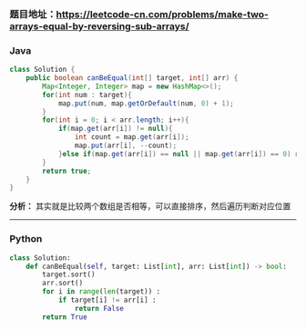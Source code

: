 ### 题目地址：https://leetcode-cn.com/problems/make-two-arrays-equal-by-reversing-sub-arrays/
### Java
``` java
class Solution {
    public boolean canBeEqual(int[] target, int[] arr) {
        Map<Integer, Integer> map = new HashMap<>();
        for(int num : target){
            map.put(num, map.getOrDefault(num, 0) + 1);
        }
        for(int i = 0; i < arr.length; i++){
            if(map.get(arr[i]) != null){
                int count = map.get(arr[i]);
                map.put(arr[i], --count);
            }else if(map.get(arr[i]) == null || map.get(arr[i]) == 0) return false;
        }
        return true;
    }
}
```

**分析：**
其实就是比较两个数组是否相等，可以直接排序，然后遍历判断对应位置

---
### Python
``` python
class Solution:
    def canBeEqual(self, target: List[int], arr: List[int]) -> bool:
        target.sort()
        arr.sort()
        for i in range(len(target)) :
            if target[i] != arr[i] :
                return False
        return True

```
